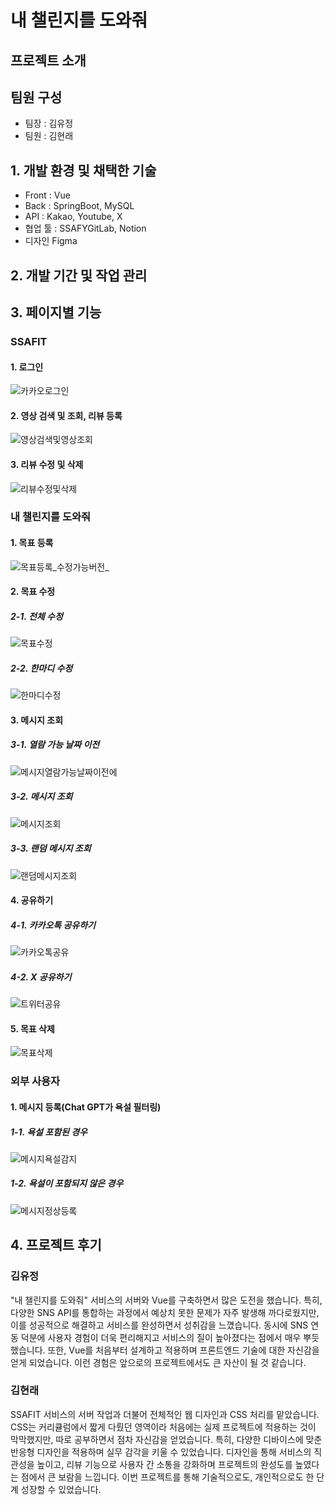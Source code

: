 # 내 챌린지를 도와줘

## 프로젝트 소개

## 팀원 구성

- 팀장 : 김유정
- 팀원 : 김현래

## 1. 개발 환경 및 채택한 기술

- Front : Vue
- Back : SpringBoot, MySQL
- API : Kakao, Youtube, X
- 협업 툴 : SSAFYGitLab, Notion
- 디자인 Figma

## 2. 개발 기간 및 작업 관리

## 3. 페이지별 기능

### SSAFIT
#### 1. 로그인
![카카오로그인](/uploads/24cde286b66f9726e930702472a819f4/카카오로그인.gif)

#### 2. 영상 검색 및 조회, 리뷰 등록
![영상검색및영상조회](/uploads/6a51b76dc806c0dbb7d7378389df6506/영상검색및영상조회.gif)

#### 3. 리뷰 수정 및 삭제
![리뷰수정및삭제](/uploads/342798ca82bc879c325e3172e8729198/리뷰수정및삭제.gif)

### 내 챌린지를 도와줘
#### 1. 목표 등록
![목표등록_수정가능버전_](/uploads/49c2340639344e8dc7242e9d3735e372/목표등록_수정가능버전_.gif)

#### 2. 목표 수정
##### 2-1. 전체 수정
![목표수정](/uploads/5c3fddd370efbfc7b3b363a867147b6a/목표수정.gif)

##### 2-2. 한마디 수정
![한마디수정](/uploads/f5c86e49f8f41053cae878fab3688609/한마디수정.gif)

#### 3. 메시지 조회
##### 3-1. 열람 가능 날짜 이전
![메시지열람가능날짜이전에](/uploads/e54cfd046b75cb003a823c2d039c8216/메시지열람가능날짜이전에.gif)

##### 3-2. 메시지 조회
![메시지조회](/uploads/247e1219d34edd66707a616bb4194dba/메시지조회.gif)

##### 3-3. 랜덤 메시지 조회
![랜덤메시지조회](/uploads/91617e3ed353ca4d62bce21b09e49ce6/랜덤메시지조회.gif)

#### 4. 공유하기
##### 4-1. 카카오톡 공유하기
![카카오톡공유](/uploads/e1aff8f9115677efebb19fe687381ca4/카카오톡공유.gif)

##### 4-2. X 공유하기
![트위터공유](/uploads/2f93318c6f3f8e6c60a8ab9051dd899b/트위터공유.gif)

#### 5. 목표 삭제
![목표삭제](/uploads/74d1a037f531aec65b86cea80dd30654/목표삭제.gif)

### 외부 사용자
#### 1. 메시지 등록(Chat GPT가 욕설 필터링)
##### 1-1. 욕설 포함된 경우
![메시지욕설감지](/uploads/4760be60171c890e839e693b60014a16/메시지욕설감지.gif)

##### 1-2. 욕설이 포함되지 않은 경우
![메시지정상등록](/uploads/a5282b0975e89a8397f74671ec0f5521/메시지정상등록.gif)

## 4. 프로젝트 후기

### 김유정
 "내 챌린지를 도와줘" 서비스의 서버와 Vue를 구축하면서 많은 도전을 했습니다. 특히, 다양한 SNS API를 통합하는 과정에서 예상치 못한 문제가 자주 발생해 까다로웠지만, 이를 성공적으로 해결하고 서비스를 완성하면서 성취감을 느꼈습니다. 동시에 SNS 연동 덕분에 사용자 경험이 더욱 편리해지고 서비스의 질이 높아졌다는 점에서 매우 뿌듯했습니다. 또한, Vue를 처음부터 설계하고 적용하며 프론트엔드 기술에 대한 자신감을 얻게 되었습니다. 이런 경험은 앞으로의 프로젝트에서도 큰 자산이 될 것 같습니다.

### 김현래
SSAFIT 서비스의 서버 작업과 더불어 전체적인 웹 디자인과 CSS 처리를 맡았습니다. CSS는 커리큘럼에서 짧게 다뤘던 영역이라 처음에는 실제 프로젝트에 적용하는 것이 막막했지만, 따로 공부하면서 점차 자신감을 얻었습니다. 특히, 다양한 디바이스에 맞춘 반응형 디자인을 적용하며 실무 감각을 키울 수 있었습니다. 디자인을 통해 서비스의 직관성을 높이고, 리뷰 기능으로 사용자 간 소통을 강화하며 프로젝트의 완성도를 높였다는 점에서 큰 보람을 느낍니다. 이번 프로젝트를 통해 기술적으로도, 개인적으로도 한 단계 성장할 수 있었습니다.
